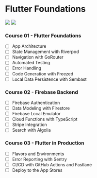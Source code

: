 # Flutter Foundations

![](https://img.shields.io/badge/Flutter-0553B1?style=for-the-badge&logo=flutter&logoColor=white) ![](https://img.shields.io/badge/Dart-0175C2?style=for-the-badge&logo=dart&logoColor=white)

### Course 01 - Flutter Foundations
- [ ] App Architecture
- [ ] State Management with Riverpod
- [ ] Navigation with GoRouter
- [ ] Automated Testing
- [ ] Error Handling
- [ ] Code Generation with Freezed
- [ ] Local Data Persistence with Sembast

### Course 02 - Firebase Backend
- [ ] Firebase Authentication
- [ ] Data Modeling with Firestore
- [ ] Firebase Local Emulator
- [ ] Cloud Functions with TypeScript
- [ ] Stripe Integration
- [ ] Search with Algolia

### Course 03 - Flutter in Production
- [ ] Flavors and Environments
- [ ] Error Reporting with Sentry
- [ ] CI/CD with GitHub Actions and Fastlane
- [ ] Deploy to the App Stores
